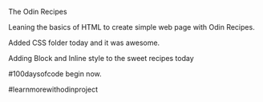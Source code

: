 The Odin Recipes 

Leaning the basics of HTML to create simple web page with Odin Recipes.

Added CSS folder today and it was awesome.

Adding Block and Inline style to the sweet recipes
 today
 
#100daysofcode begin now.


#learnmorewithodinproject